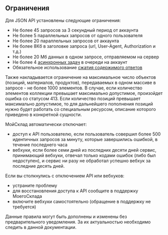 ## Ограничения

Для JSON API установлены следующие ограничения:

+ Не более 45 запросов за 3 секундный период от аккаунта
+ Не более 5 параллельных запросов от одного пользователя
+ Не более 20 параллельных запросов от аккаунта
+ Не более 8Кб в заголовке запроса (url, User-Agent, Authorization и т.д.)
+ Не более 20 Мб данных в одном запросе, отправляемом на сервер
+ Не более 4 [асинхронных задач](#mojsklad-json-api-asinhronnyj-obmen) в очереди на аккаунт
+ Обязательное использование [сжатия содержимого ответов](#mojsklad-json-api-obschie-swedeniq-szhatie-soderzhimogo-otwetow)

Также накладывается ограничение на максимальное число объектов (позиций, материалов, продуктов), передаваемых в одном массиве в запросе - не более 1000 элементов.
В случае, если количество элементов коллекции превышает максимально допустимое, произойдет ошибка со статусом 413.
Если количество позиций превышает максимально допустимое, то для дальнейшего пополнения позиций нужно будет работать со специальным ресурсом,
описание которого приведено в конкретной сущности.

МойСклад автоматически отключает: <a name="disabling_in_restrictions"></a>

+ доступ к API пользователю, если пользователь совершил более 500 идентичных запросов за минуту, которые завершились ошибкой, в течение последнего часа
+ вебхуки, если более семи дней из последних десяти дней сервис, принимающий вебхуки, отвечал только кодами ошибок (либо был недоступен), и сервис ни разу не обработал успешно вебхук за последние десять дней.

Если вы столкнулись с отключением API или вебхуков:

+ устраните проблему
+ для восстановления доступа к API сообщите в поддержку МоегоСклада
+ включите вебхуки самостоятельно (обращение в поддержку не требуется)

Данные правила могут быть дополнены и изменены без предварительного уведомления. За их актуальностью необходимо следить в данной документации.
